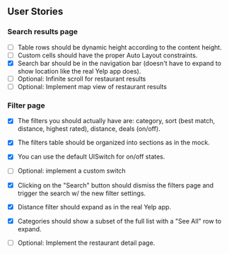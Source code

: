 ## User Stories

### Search results page

- [ ] Table rows should be dynamic height according to the content height.
- [ ] Custom cells should have the proper Auto Layout constraints.
- [x] Search bar should be in the navigation bar (doesn't have to expand to show location like the real Yelp app does).
- [ ] Optional: Infinite scroll for restaurant results
- [ ] Optional: Implement map view of restaurant results

### Filter page

- [x] The filters you should actually have are: category, sort (best match, distance, highest rated), distance, deals (on/off).
- [x] The filters table should be organized into sections as in the mock.
- [x] You can use the default UISwitch for on/off states.
- [ ] Optional: implement a custom switch
- [x] Clicking on the "Search" button should dismiss the filters page and trigger the search w/ the new filter settings.
- [x] Distance filter should expand as in the real Yelp app.
- [x] Categories should show a subset of the full list with a "See All" row to expand.

- [ ] Optional: Implement the restaurant detail page.
